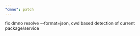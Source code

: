 ```yaml
---
"dmno": patch
---
```


fix dmno resolve --format=json, cwd based detection of current package/service

